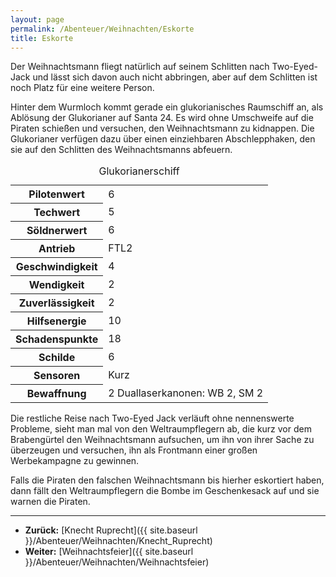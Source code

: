 ```yaml
---
layout: page
permalink: /Abenteuer/Weihnachten/Eskorte
title: Eskorte
---
```




Der Weihnachtsmann fliegt natürlich auf seinem Schlitten nach Two-Eyed-Jack und lässt sich davon auch nicht abbringen, aber auf dem Schlitten ist noch Platz für eine weitere Person.

Hinter dem Wurmloch kommt gerade ein glukorianisches Raumschiff an, als Ablösung der Glukorianer auf Santa 24. Es wird ohne Umschweife auf die Piraten schießen und versuchen, den Weihnachtsmann zu kidnappen. Die Glukorianer verfügen dazu über einen einziehbaren Abschlepphaken, den sie auf den Schlitten des Weihnachtsmanns abfeuern.

<table>
<caption>Glukorianerschiff</caption>
<tbody>
<tr><th>Pilotenwert</th><td>6</td></tr>
<tr><th>Techwert</th><td>5</td></tr>
<tr><th>Söldnerwert</th><td>6</td></tr>
<tr><th>Antrieb</th><td>FTL2</td></tr>
<tr><th>Geschwindigkeit</th><td>4</td></tr>
<tr><th>Wendigkeit</th><td>2</td></tr>
<tr><th>Zuverlässigkeit</th><td>2</td></tr>
<tr><th>Hilfsenergie</th><td>10</td></tr>
<tr><th>Schadenspunkte</th><td>18</td></tr>
<tr><th>Schilde</th><td>6</td></tr>
<tr><th>Sensoren</th><td>Kurz</td></tr>
<tr><th>Bewaffnung</th><td>2 Duallaserkanonen: WB 2, SM 2</td></tr>
</tbody>
</table>

Die restliche Reise nach Two-Eyed Jack verläuft ohne nennenswerte Probleme, sieht man mal von den Weltraumpflegern ab, die kurz vor dem Brabengürtel den Weihnachtsmann aufsuchen, um ihn von ihrer Sache zu überzeugen und versuchen, ihn als Frontmann einer großen Werbekampagne zu gewinnen.

Falls die Piraten den falschen Weihnachtsmann bis hierher eskortiert haben, dann fällt den Weltraumpflegern die Bombe im Geschenkesack auf und sie warnen die Piraten.

***

- **Zurück:** [Knecht Ruprecht]({{ site.baseurl }}/Abenteuer/Weihnachten/Knecht_Ruprecht)
- **Weiter:** [Weihnachtsfeier]({{ site.baseurl }}/Abenteuer/Weihnachten/Weihnachtsfeier)
